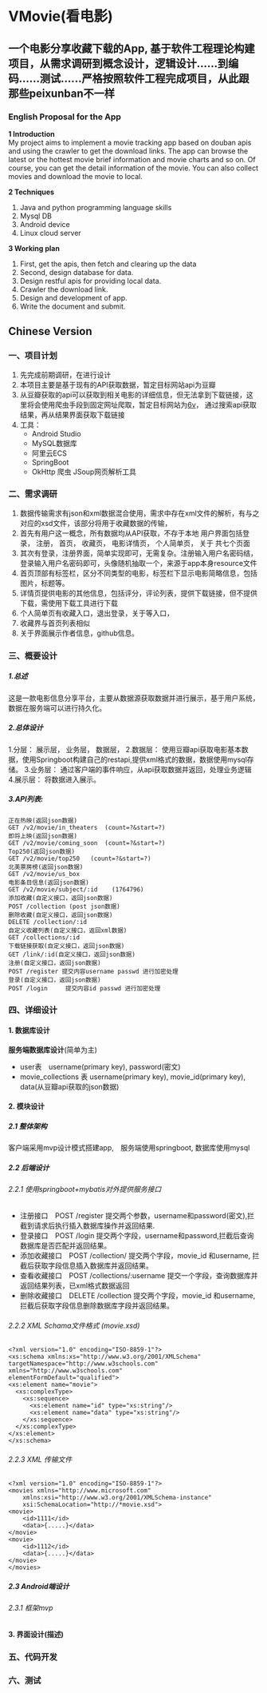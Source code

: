 # VMovie(看电影)
## 一个电影分享收藏下载的App, 基于软件工程理论构建项目，从需求调研到概念设计，逻辑设计......到编码......测试......严格按照软件工程完成项目，从此跟那些peixunban不一样
### English Proposal for the App  

**1 Introduction**  
My project aims to implement a movie tracking app based on douban apis and using the crawler to get the download links. The app can browse the latest or the hottest movie brief information and movie charts and so on. Of course, you can get the detail information of the movie. You can also collect movies and download the movie to local.

**2 Techniques** 
1) Java and python programming language skills
2) Mysql DB 
3) Android device
4) Linux cloud server

**3 Working plan**
1) First, get the apis, then fetch and clearing up the data
2) Second, design database for data.
2) Design restful apis for providing local data.
3) Crawler the download link.
3) Design and development of app.
4) Write the document and submit.
## Chinese Version
### 一、项目计划　
1. 先完成前期调研，在进行设计 
2. 本项目主要是基于现有的API获取数据，暂定目标网站api为豆瓣  
3. 从豆瓣获取的api可以获取到相关电影的详细信息，但无法拿到下载链接，这里将会使用爬虫手段到固定网址爬取，暂定目标网站为[6v](http://www.6vhao.tv)， 通过搜索api获取结果，再从结果界面获取下载链接  
4. 工具：  
	- Android Studio
	- MySQL数据库 
	- 阿里云ECS
	- SpringBoot 
	- OkHttp 爬虫 JSoup网页解析工具  
### 二、需求调研　
1. 数据传输需求有json和xml数据混合使用，需求中存在xml文件的解析，有与之对应的xsd文件，该部分将用于收藏数据的传输，
2. 首先有用户这一概念，所有数据均从API获取，不存于本地 用户界面包括登录， 注册， 首页， 收藏页， 电影详情页， 个人简单页， 关于 共七个页面
3. 其次有登录，注册界面，简单实现即可，无需复杂。注册输入用户名密码结，登录输入用户名密码即可，头像随机抽取一个，来源于app本身resource文件
4. 首页顶部有标签栏，区分不同类型的电影，标签栏下显示电影简略信息，包括图片，标题等。
5. 详情页提供电影的其他信息，包括评分，评论列表，提供下载链接，但不提供下载，需使用下载工具进行下载
6. 个人简单页有收藏入口，退出登录，关于等入口，
7. 收藏界与首页列表相似
8. 关于界面展示作者信息，github信息。 
### 三、概要设计
##### 1.总述
这是一款电影信息分享平台，主要从数据源获取数据并进行展示，基于用户系统，数据在服务端可以进行持久化。
##### 2.总体设计  
1.分层： 展示层， 业务层， 数据层，
2.数据层： 使用豆瓣api获取电影基本数据，使用Springboot构建自己的restapi,提供xml格式的数据，数据使用mysql存储。
3.业务层： 通过客户端的事件响应，从api获取数据并返回，处理业务逻辑
4.展示层： 将数据进入展示。
##### 3.API列表: 
	正在热映(返回json数据)
	GET /v2/movie/in_theaters  (count=?&start=?)
	即将上映(返回json数据)
	GET /v2/movie/coming_soon  (count=?&start=?)
	Top250(返回json数据)
	GET /v2/movie/top250   (count=?&start=?)
	北美票房榜(返回json数据)
	GET /v2/movie/us_box
	电影条目信息(返回json数据)
	GET /v2/movie/subject/:id    (1764796)
	添加收藏(自定义接口，返回json数据)
	POST /collection (post json数据)
	删除收藏(自定义接口，返回json数据)
	DELETE /collection/:id
	自定义收藏列表(自定义接口，返回xml数据)
	GET /collections/:id
	下载链接获取(自定义接口，返回json数据)
	GET /link/:id(自定义接口，返回json数据)
	注册(自定义接口，返回json数据)
	POST /register 提交内容username passwd 进行加密处理
	登录(自定义接口，返回json数据)
	POST /login     提交内容id passwd 进行加密处理
### 四、详细设计　
#### 1. 数据库设计
**服务端数据库设计**(简单为主)
- user表　username(primary key), password(密文)
- movie_collections 表 username(primary key), movie_id(primary key), data(从豆瓣api获取的json数据)
#### 2. 模块设计
##### 2.1 整体架构  
客户端采用mvp设计模式搭建app,　服务端使用springboot, 数据库使用mysql
##### 2.2 后端设计
###### 2.2.1 使用springboot+mybatis对外提供服务接口
- 注册接口　POST /register 提交两个参数，username和password(密文),拦截到请求后执行插入数据库操作并返回结果.
- 登录接口　POST /login 提交两个字段，username和password,拦截后查询数据库是否匹配并返回结果。
- 添加收藏接口　POST /collection/ 提交两个字段，movie_id 和username, 拦截后获取字段信息插入数据库并返回结果。
- 查看收藏接口　POST /collections/:username  提交一个字段，查询数据库并返回结果列表，已xml格式数据返回
- 删除收藏接口　DELETE /collection  提交两个字段，movie_id 和username, 拦截后获取字段信息删除数据库字段并返回结果。
###### 2.2.2 XML Schama文件格式 (movie.xsd)
```
<?xml version="1.0" encoding="ISO-8859-1"?>
<xs:schema xmlns:xs="http://www.w3.org/2001/XMLSchema"
targetNamespace="http://www.w3schools.com"
xmlns="http://www.w3schools.com"
elementFormDefault="qualified">
<xs:element name="movie">
  <xs:complexType>
    <xs:sequence>
      <xs:element name="id" type="xs:string"/>
      <xs:element name="data" type="xs:string"/>
    </xs:sequence>
  </xs:complexType>
</xs:element>
</xs:schema>
```
###### 2.2.3 XML 传输文件
```
<?xml version="1.0" encoding="ISO-8859-1"?>
<movies xmlns="http://www.microsoft.com"
	xmlns:xsi="http://www.w3.org/2001/XMLSchema-instance"
	xsi:SchemaLocation="http://*movie.xsd">
<movie>
	<id>1111</id>
	<data>{.....}</data>
</movie>
<movie>
	<id>1112</id>
	<data>{.....}</data>
</movie>
</movies>
```
##### 2.3 Android端设计
###### 2.3.1 框架mvp
 
#### 3. 界面设计(描述)
### 五、代码开发　　

### 六、测试　　
























